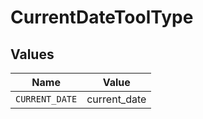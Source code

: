 # CurrentDateToolType


## Values

| Name           | Value          |
| -------------- | -------------- |
| `CURRENT_DATE` | current_date   |